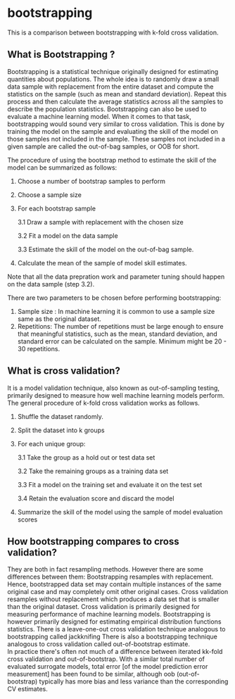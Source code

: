 # bootstrapping

This is a comparison between bootstrapping with k-fold cross validation. 

## What is Bootstrapping ?
Bootstrapping is a statistical technique originally designed for estimating quantities about populations. The whole idea is to randomly draw a small data sample with replacement from the entire dataset and compute the statistics on the sample (such as mean and standard deviation). 
Repeat this process and then calculate the average statistics across all the samples to describe the population statistics. Bootstrapping can also be used to evaluate a machine learning model. When it comes to that task, bootstrapping would sound very similar to cross validation. 
This is done by training the model on the sample and evaluating the skill of the model on those samples not included in the sample. These samples not included in a given sample are called the out-of-bag samples, or OOB for short.

The procedure of using the bootstrap method to estimate the skill of the model can be summarized as follows:

1. Choose a number of bootstrap samples to perform
2. Choose a sample size
3. For each bootstrap sample

  	3.1 Draw a sample with replacement with the chosen size

  	3.2 Fit a model on the data sample
  
  	3.3 Estimate the skill of the model on the out-of-bag sample.

4. Calculate the mean of the sample of model skill estimates.

Note that all the data prepration work and parameter tuning should happen on the data sample (step 3.2). 

There are two parameters to be chosen before performing bootstrapping:
1. Sample size : In machine learning it is common to use a sample size same as the original dataset. 
2. Repetitions: The number of repetitions must be large enough to ensure that meaningful statistics, such as the mean, standard deviation, and standard error can be calculated on the sample. Minimum might be 20 - 30 repetitions. 


## What is cross validation?
It is a model validation technique, also known as out-of-sampling testing, primarily designed to measure how well 
machine learning models perform. The general procedure of k-fold cross validation works as follows. 
1. Shuffle the dataset randomly.
2. Split the dataset into k groups
3. For each unique group:
  
  	3.1 Take the group as a hold out or test data set
  
  	3.2 Take the remaining groups as a training data set
  
  	3.3 Fit a model on the training set and evaluate it on the test set
  
  	3.4 Retain the evaluation score and discard the model
		
4. Summarize the skill of the model using the sample of model evaluation scores


## How bootstrapping compares to cross validation?

They are both in fact resampling methods. However there are some differences between them:
Bootstrapping resamples with replacement. Hence, bootstrapped data set may contain multiple instances of the same original case 
and may completely omit other original cases.
Cross validation resamples without replacement which produces a data set that is smaller than the original dataset. 
Cross validation is primarily designed for measuring performance of machine learning models. 
Bootstrapping is however primarily designed for estimating empirical distribution functions statistics. 
There is a leave-one-out cross validation technique analogous to bootstrapping called jackknifing
There is also a bootstrapping technique analogous to cross validation called out-of-bootstrap estimate.  
In practice there's often not much of a difference between iterated kk-fold cross validation and out-of-bootstrap. 
With a similar total number of evaluated surrogate models, total error [of the model prediction error measurement] 
has been found to be similar, although oob (out-of-bootstrap) typically has more bias and less variance than the corresponding CV estimates.


